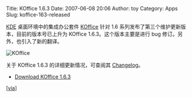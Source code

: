 Title: KOffice 1.6.3
Date: 2007-06-08 20:06
Author: toy
Category: Apps
Slug: koffice-163-released

[KDE](http://linuxtoy.org/tag/kde) 桌面环境中的集成办公套件
[KOffice](http://linuxtoy.org/tag/koffice) 针对 1.6
系列发布了第三个维护更新版本，目前的版本号已上升为 KOffice
1.6.3。这个版本主要是进行 bug 修订。另外，也引入了新的翻译。

![KOffice](http://i.linuxtoy.org/i/2007/06/koffice.jpg)

关于 KOffice 1.6.3 的详细更新情况，可查阅其
[Changelog](http://www.koffice.org/announcements/changelog-1.6.3.php)。

- [Download KOffice
1.6.3](http://www.koffice.org/releases/1.6.3-release.php)

[[via](http://osnews.com/story.php/18054/KOffice-1.6.3-Released/)]
